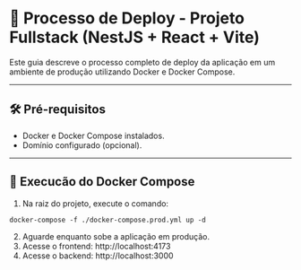 # 🚀 Processo de Deploy - Projeto Fullstack (NestJS + React + Vite)

Este guia descreve o processo completo de deploy da aplicação em um ambiente de produção utilizando Docker e Docker Compose.

---

## 🛠️ Pré-requisitos

- Docker e Docker Compose instalados.
- Domínio configurado (opcional).

---

## 🧱 Execucão do Docker Compose

1. Na raiz do projeto, execute o comando:
```
docker-compose -f ./docker-compose.prod.yml up -d
```
2. Aguarde enquanto sobe a aplicação em produção.
3. Acesse o frontend: http://localhost:4173
4. Acesse o backend: http://localhost:3000